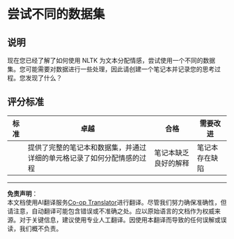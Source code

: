 <!--
CO_OP_TRANSLATOR_METADATA:
{
  "original_hash": "daf144daa552da6a7d442aff6f3e77d8",
  "translation_date": "2025-09-03T19:14:24+00:00",
  "source_file": "6-NLP/5-Hotel-Reviews-2/assignment.md",
  "language_code": "zh"
}
-->
# 尝试不同的数据集

## 说明

现在您已经了解了如何使用 NLTK 为文本分配情感，尝试使用一个不同的数据集。您可能需要对数据进行一些处理，因此请创建一个笔记本并记录您的思考过程。您发现了什么？

## 评分标准

| 标准     | 卓越                                                                                                         | 合格                                   | 需要改进              |
| -------- | ----------------------------------------------------------------------------------------------------------- | -------------------------------------- | ---------------------- |
|          | 提供了完整的笔记本和数据集，并通过详细的单元格记录了如何分配情感的过程                                     | 笔记本缺乏良好的解释                  | 笔记本存在缺陷        |

---

**免责声明**：  
本文档使用AI翻译服务[Co-op Translator](https://github.com/Azure/co-op-translator)进行翻译。尽管我们努力确保准确性，但请注意，自动翻译可能包含错误或不准确之处。应以原始语言的文档作为权威来源。对于关键信息，建议使用专业人工翻译。因使用本翻译而导致的任何误解或误读，我们概不负责。